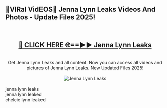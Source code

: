<h2>🔴VIRal VidEOS🔴 Jenna Lynn Leaks Videos And Photos - Update Files 2025!</h2>
<br>
<div align="center">
<h2><a href="https://virallinks.top/odZfE0" rel="nofollow">🔴 CLICK HERE 🌐==►► Jenna Lynn Leaks</a></h2>
<br>
Get Jenna Lynn Leaks and all content. Now you can access all videos and pictures of Jenna Lynn Leaks. New Updated Files 2025!
<br>
<br>
<a href="https://virallinks.top/odZfE0" rel="nofollow" data-target="animated-image.originalLink"><img src="https://i.imgur.com/dJHk4Zq.gif)" alt="Jenna Lynn Leaks" style="max-width: 100%; display: inline-block;" data-target="animated-image.originalImage"></a>
</div>
<br>
jenna lynn leaks<br>
jenna lynn leaked<br>
chelcie lynn leaked
